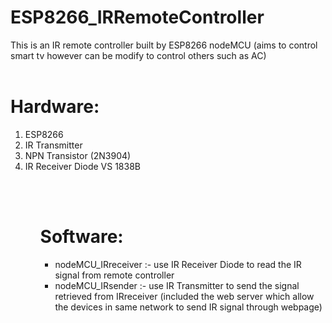 <h1>ESP8266_IRRemoteController</h1>

This is an IR remote controller built by ESP8266 nodeMCU (aims to control smart tv however can be modify to control others such as AC)
<br><br>
<h1>Hardware:</h1>
<ol>
  <li>ESP8266</li>
  <li>IR Transmitter</li>
  <li>NPN Transistor (2N3904)</li>
  <li>IR Receiver Diode VS 1838B</li>
<ol>
<br><br>
  <h1>Software:</h1>
<ul>
<li>nodeMCU_IRreceiver :- use IR Receiver Diode to read the IR signal from remote controller</li>
<li>nodeMCU_IRsender :- use IR Transmitter to send the signal retrieved from IRreceiver (included the web server which allow the devices in same network to send IR signal through webpage)</li>
</ul>
